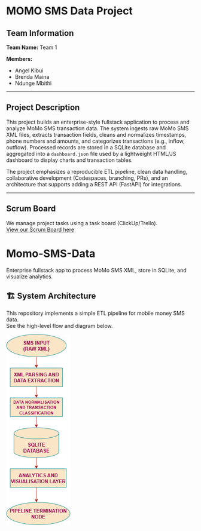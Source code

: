 # MOMO SMS Data Project

## Team Information
**Team Name:** Team 1

**Members:**
- Angel Kibui
- Brenda Maina
- Ndunge Mbithi

---

## Project Description
This project builds an enterprise-style fullstack application to process and analyze MoMo SMS transaction data. The system ingests raw MoMo SMS XML files, extracts transaction fields, cleans and normalizes timestamps, phone numbers and amounts, and categorizes transactions (e.g., inflow, outflow). Processed records are stored in a SQLite database and aggregated into a `dashboard.json` file used by a lightweight HTML/JS dashboard to display charts and transaction tables.

The project emphasizes a reproducible ETL pipeline, clean data handling, collaborative development (Codespaces, branching, PRs), and an architecture that supports adding a REST API (FastAPI) for integrations.

---

## Scrum Board
We manage project tasks using a task board (ClickUp/Trello).  
[View our Scrum Board here](https://app.clickup.com/90121191829/v/li/901212276633)

# Momo-SMS-Data
Enterprise fullstack app to process MoMo SMS XML, store in SQLite, and visualize analytics.
## 🏗️ System Architecture

This repository implements a simple ETL pipeline for mobile money SMS data.  
See the high-level flow and diagram below.

![System Architecture](docs/architecture_diagram.png)
